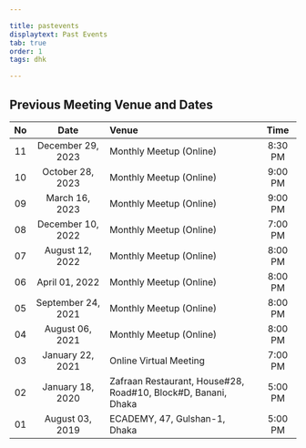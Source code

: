 ```yaml
---

title: pastevents
displaytext: Past Events
tab: true
order: 1
tags: dhk

---
```


## **Previous Meeting Venue and Dates**

| No | Date | Venue | Time | 
| :-: | :-: | :-- | :-: |
| 11 | December 29, 2023 | Monthly Meetup (Online) | 8:30 PM |
| 10 | October 28, 2023 | Monthly Meetup (Online) | 9:00 PM |
| 09 | March 16, 2023 | Monthly Meetup (Online) | 9:00 PM |
| 08 | December 10, 2022 | Monthly Meetup (Online) | 7:00 PM |
| 07 | August 12, 2022 | Monthly Meetup (Online) | 8:00 PM |
| 06 | April 01, 2022 | Monthly Meetup (Online) | 8:00 PM |
| 05 | September 24, 2021 | Monthly Meetup (Online) | 8:00 PM |
| 04 | August 06, 2021 | Monthly Meetup (Online) | 8:00 PM |
| 03 | January 22, 2021 | Online Virtual Meeting | 7:00 PM |
| 02 | January 18, 2020 | Zafraan Restaurant, House#28, Road#10, Block#D, Banani, Dhaka | 5:00 PM |
| 01 | August 03, 2019 | ECADEMY, 47, Gulshan-1, Dhaka | 5:00 PM |
